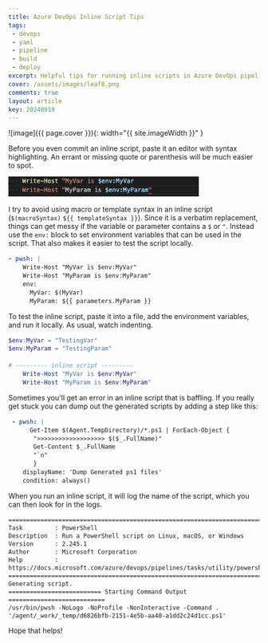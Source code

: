 ```yaml
---
title: Azure DevOps Inline Script Tips
tags:
 - devops
 - yaml
 - pipeline
 - build
 - deploy
excerpt: Helpful tips for running inline scripts in Azure DevOps pipelines
cover: /assets/images/leaf8.png
comments: true
layout: article
key: 20240919
---
```


![image]({{ page.cover }}){: width="{{ site.imageWidth }}" }

Before you even commit an inline script, paste it an editor with syntax highlighting. An errant or missing quote or parenthesis will be much easier to spot.

![alt text](/assets//images/pwsh-syntax-error.png)

I try to avoid using macro or template syntax in an inline script (`$(macroSyntax)` `${{ templateSyntax }}`). Since it is a verbatim replacement, things can get messy if the variable or parameter contains a `$` or `"`. Instead use the `env:` block to set environment variables that can be used in the script. That also makes it easier to test the script locally.

```yaml
- pwsh: |
    Write-Host "MyVar is $env:MyVar"
    Write-Host "MyParam is $env:MyParam"
    env:
      MyVar: $(MyVar)
      MyParam: ${{ parameters.MyParam }}
```

To test the inline script, paste it into a file, add the environment variables, and run it locally. As usual, watch indenting.

```powershell
$env:MyVar = "TestingVar"
$env:MyParam = "TestingParam"

# --------- inline script ---------
    Write-Host "MyVar is $env:MyVar"
    Write-Host "MyParam is $env:MyParam"
```

Sometimes you'll get an error in an inline script that is baffling. If you really get stuck you can dump out the generated scripts by adding a step like this:

```yaml
 - pwsh: |
      Get-Item $(Agent.TempDirectory)/*.ps1 | ForEach-Object {
       ">>>>>>>>>>>>>>>>>>> $($_.FullName)"
       Get-Content $_.FullName
       "`n"
       }
    displayName: 'Dump Generated ps1 files'
    condition: always()
```

When you run an inline script, it will log the name of the script, which you can then look for in the logs.

```plaintext
==============================================================================
Task         : PowerShell
Description  : Run a PowerShell script on Linux, macOS, or Windows
Version      : 2.245.1
Author       : Microsoft Corporation
Help         : https://docs.microsoft.com/azure/devops/pipelines/tasks/utility/powershell
==============================================================================
Generating script.
========================== Starting Command Output ===========================
/usr/bin/pwsh -NoLogo -NoProfile -NonInteractive -Command . '/agent/_work/_temp/d6826bfb-2151-4e5b-aa40-a1dd2c24d1cc.ps1'
```

Hope that helps!
